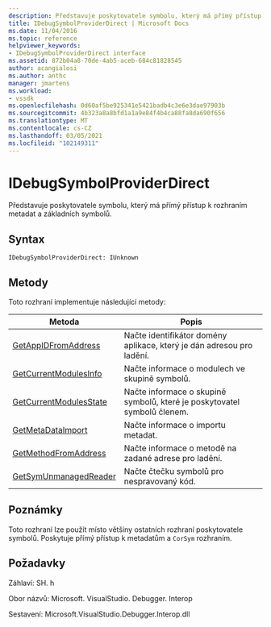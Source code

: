 ```yaml
---
description: Představuje poskytovatele symbolu, který má přímý přístup k rozhraním metadat a základních symbolů.
title: IDebugSymbolProviderDirect | Microsoft Docs
ms.date: 11/04/2016
ms.topic: reference
helpviewer_keywords:
- IDebugSymbolProviderDirect interface
ms.assetid: 872b04a8-70de-4ab5-aceb-684c81828545
author: acangialosi
ms.author: anthc
manager: jmartens
ms.workload:
- vssdk
ms.openlocfilehash: 0d60af5be925341e5421badb4c3e6e3dae97903b
ms.sourcegitcommit: 4b323a8a8bfd1a1a9e84f4b4ca88fa8da690f656
ms.translationtype: MT
ms.contentlocale: cs-CZ
ms.lasthandoff: 03/05/2021
ms.locfileid: "102149311"
---
```

# <a name="idebugsymbolproviderdirect"></a>IDebugSymbolProviderDirect
Představuje poskytovatele symbolu, který má přímý přístup k rozhraním metadat a základních symbolů.

## <a name="syntax"></a>Syntax

```
IDebugSymbolProviderDirect: IUnknown
```

## <a name="methods"></a>Metody
 Toto rozhraní implementuje následující metody:

|Metoda|Popis|
|------------|-----------------|
|[GetAppIDFromAddress](../../../extensibility/debugger/reference/idebugsymbolproviderdirect-getappidfromaddress.md)|Načte identifikátor domény aplikace, který je dán adresou pro ladění.|
|[GetCurrentModulesInfo](../../../extensibility/debugger/reference/idebugsymbolproviderdirect-getcurrentmodulesinfo.md)|Načte informace o modulech ve skupině symbolů.|
|[GetCurrentModulesState](../../../extensibility/debugger/reference/idebugsymbolproviderdirect-getcurrentmodulesstate.md)|Načte informace o skupině symbolů, které je poskytovatel symbolů členem.|
|[GetMetaDataImport](../../../extensibility/debugger/reference/idebugsymbolproviderdirect-getmetadataimport.md)|Načte informace o importu metadat.|
|[GetMethodFromAddress](../../../extensibility/debugger/reference/idebugsymbolproviderdirect-getmethodfromaddress.md)|Načte informace o metodě na zadané adrese pro ladění.|
|[GetSymUnmanagedReader](../../../extensibility/debugger/reference/idebugsymbolproviderdirect-getsymunmanagedreader.md)|Načte čtečku symbolů pro nespravovaný kód.|

## <a name="remarks"></a>Poznámky
 Toto rozhraní lze použít místo většiny ostatních rozhraní poskytovatele symbolů. Poskytuje přímý přístup k metadatům a `CorSym` rozhraním.

## <a name="requirements"></a>Požadavky
 Záhlaví: SH. h

 Obor názvů: Microsoft. VisualStudio. Debugger. Interop

 Sestavení: Microsoft.VisualStudio.Debugger.Interop.dll
